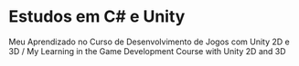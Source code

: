 # Estudos em C# e Unity

Meu Aprendizado no Curso de Desenvolvimento de Jogos com Unity 2D e 3D / My Learning in the Game Development Course with Unity 2D and 3D
